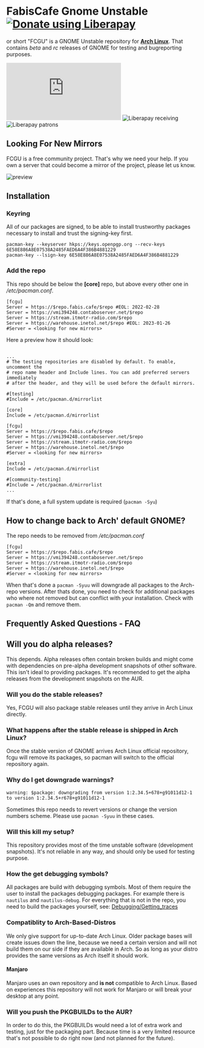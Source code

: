 # FabisCafe Gnome Unstable <a href="https://liberapay.com/Fabiscafe/donate"><img alt="Donate using Liberapay" src="https://liberapay.com/assets/widgets/donate.svg"></a>
or short "FCGU" is a GNOME Unstable repository for [**Arch Linux**](https://archlinux.org). That contains *beta* and *rc* releases of GNOME for testing and bugreporting purposes.

![Matrix](https://img.shields.io/matrix/fcgu:matrix.org?style=for-the-badge) ![Liberapay receiving](https://img.shields.io/liberapay/receives/fabiscafe?style=for-the-badge) ![Liberapay patrons](https://img.shields.io/liberapay/patrons/fabiscafe?style=for-the-badge)

## Looking For New Mirrors
FCGU is a free community project. That's why we need your help. If you own a server that could become a mirror of the project, please let us know.

![preview](https://gitlab.com/fabis_cafe/gnome-unstable/-/raw/main/assets/fcgu.png)

## Installation
### Keyring
All of our packages are signed, to be able to install trustworthy packages necessary to install and trust the signing-key first.

```
pacman-key --keyserver hkps://keys.openpgp.org --recv-keys 6E58E886A8E07538A2485FAED6A4F386B4881229
pacman-key --lsign-key 6E58E886A8E07538A2485FAED6A4F386B4881229
```

### Add the repo
This repo should be below the **[core]** repo, but above every other one in */etc/pacman.conf*.

```
[fcgu]
Server = https://$repo.fabis.cafe/$repo #EOL: 2022-02-28
Server = https://vmi394248.contaboserver.net/$repo
Server = https://stream.itmotr-radio.com/$repo
Server = https://warehouse.inetol.net/$repo #EOL: 2023-01-26
#Server = <looking for new mirrors>
```

Here a preview how it should look:

```

...
# The testing repositories are disabled by default. To enable, uncomment the
# repo name header and Include lines. You can add preferred servers immediately
# after the header, and they will be used before the default mirrors.

#[testing]
#Include = /etc/pacman.d/mirrorlist

[core]
Include = /etc/pacman.d/mirrorlist

[fcgu]
Server = https://$repo.fabis.cafe/$repo
Server = https://vmi394248.contaboserver.net/$repo
Server = https://stream.itmotr-radio.com/$repo
Server = https://warehouse.inetol.net/$repo
#Server = <looking for new mirrors>

[extra]
Include = /etc/pacman.d/mirrorlist

#[community-testing]
#Include = /etc/pacman.d/mirrorlist
...
```

If that's done, a full system update is required (`pacman -Syu`)

## How to change back to Arch' default GNOME?
The repo needs to be removed from */etc/pacman.conf*

```
[fcgu]
Server = https://$repo.fabis.cafe/$repo
Server = https://vmi394248.contaboserver.net/$repo
Server = https://stream.itmotr-radio.com/$repo
Server = https://warehouse.inetol.net/$repo
#Server = <looking for new mirrors>
```

When that's done a `pacman -Syuu` will downgrade all packages to the Arch-repo versions. After thats done, you need to check for additional packages who where not removed but can conflict with your installation. Check with `pacman -Qm` and remove them.

## Frequently Asked Questions - FAQ
## Will you do alpha releases?
This depends. Alpha releases often contain broken builds and might come with dependencies on pre-alpha development snapshots of other software. This isn't ideal to providing packages. It's recommended to get the alpha releases from the development snapshots on the AUR.

### Will you do the stable releases?
Yes, FCGU will also package stable releases until they arrive in Arch Linux directly.

### What happens after the stable release is shipped in Arch Linux?
Once the stable version of GNOME arrives Arch Linux official repository, fcgu will remove its packages, so pacman will switch to the official repository again.

### Why do I get downgrade warnings?

```
warning: $package: downgrading from version 1:2.34.5+678+g91011d12-1 to version 1:2.34.5+r678+g91011d12-1
```

Sometimes this repo needs to revert versions or change the version numbers scheme. Please use `pacman -Syuu` in these cases.

### Will this kill my setup?
This repository provides most of the time unstable software (development snapshots). It's not reliable in any way, and should only be used for testing purpose.

### How the get debugging symbols?
All packages are build with debugging symbols. Most of them require the user to install the packages debugging packages. For example there is `nautilus` and `nautilus-debug`. For everything that is not in the repo, you need to build the packages yourself, see: [Debugging/Getting_traces](https://wiki.archlinux.org/title/Debugging/Getting_traces)

### Compatiblity to Arch-Based-Distros
We only give support for up-to-date Arch Linux. Older package bases will create issues down the line, because we need a certain version and will not build them on our side if they are available in Arch. So as long as your distro provides the same versions as Arch itself it should work.

#### Manjaro
Manjaro uses an own repository and **is not** compatible to Arch Linux. Based on experiences this repository will not work for Manjaro or will break your desktop at any point.

### Will you push the PKGBUILDs to the AUR?
In order to do this, the PKGBUILDs would need a lot of extra work and testing, just for the packaging part. Because time is a very limited resource that's not possible to do right now (and not planned for the future).

